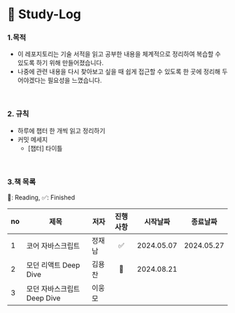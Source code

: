 # 🚀 Study-Log

### 1.목적
- 이 레포지토리는 기술 서적을 읽고 공부한 내용을 체계적으로 정리하여 복습할 수 있도록 하기 위해 만들어졌습니다.
- 나중에 관련 내용을 다시 찾아보고 싶을 때 쉽게 접근할 수 있도록 한 곳에 정리해 두어야겠다는 필요성을 느꼈습니다.

<br />

### 2. 규칙
- 하루에 챕터 한 개씩 읽고 정리하기
- 커밋 메세지
  - [챕터] 타이틀

<br />


### 3.책 목록
🐰: Reading, ✅: Finished

|no|제목|저자|진행사항|시작날짜|종료날짜|
|--|---|----|:----:|------|----|
|1|코어 자바스크립트|정재남|✅|2024.05.07|2024.05.27
|2|모던 리액트 Deep Dive|김용찬|🐰|2024.08.21||
|3|모던 자바스크립트 Deep Dive|이웅모|
